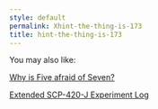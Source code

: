 ```yaml
---
style: default
permalink: Xhint-the-thing-is-173
title: hint-the-thing-is-173
---
```

You may also like:

[Why is Five afraid of Seven?](http://scp-wiki.net/why-is-five-afraid-of-seven)

[Extended SCP-420-J Experiment Log](http://scp-wiki.net/extended-scp-420-j-experiment-log)
